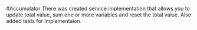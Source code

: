 #Accumulator
There was created service implementation that allows you to update total value, sum one or more variables and reset the total value. Also added tests for implamentaion.
